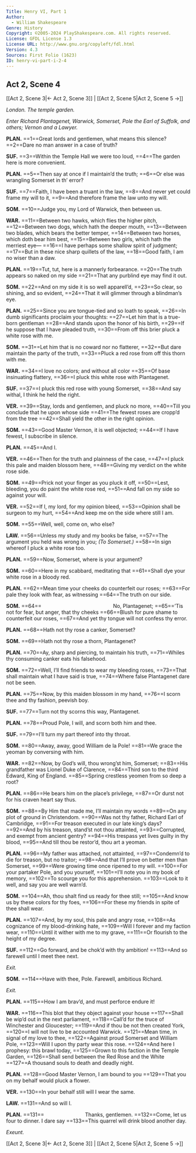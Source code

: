 ```yaml
---
Title: Henry VI, Part 1
Author: 
  - William Shakespeare
Genre: History
Copyright: ©2005-2024 PlayShakespeare.com. All rights reserved.
License: GFDL License 1.3
License URL: http://www.gnu.org/copyleft/fdl.html
Version: 4.3
Sources: First Folio (1623)
ID: henry-vi-part-i-2-4
---
```


## Act 2, Scene 4
[[Act 2, Scene 3|← Act 2, Scene 3]] | [[Act 2, Scene 5|Act 2, Scene 5 →]]

*London. The temple garden.*

*Enter Richard Plantagenet, Warwick, Somerset, Pole the Earl of Suffolk, and others; Vernon and a Lawyer.*

**PLAN.**
==1==Great lords and gentlemen, what means this silence?
==2==Dare no man answer in a case of truth?

**SUF.**
==3==Within the Temple Hall we were too loud,
==4==The garden here is more convenient.

**PLAN.**
==5==Then say at once if I maintain’d the truth;
==6==Or else was wrangling Somerset in th’ error?

**SUF.**
==7==Faith, I have been a truant in the law,
==8==And never yet could frame my will to it,
==9==And therefore frame the law unto my will.

**SOM.**
==10==Judge you, my Lord of Warwick, then between us.

**WAR.**
==11==Between two hawks, which flies the higher pitch,
==12==Between two dogs, which hath the deeper mouth,
==13==Between two blades, which bears the better temper,
==14==Between two horses, which doth bear him best,
==15==Between two girls, which hath the merriest eye⁠—
==16==I have perhaps some shallow spirit of judgment;
==17==But in these nice sharp quillets of the law,
==18==Good faith, I am no wiser than a daw.

**PLAN.**
==19==Tut, tut, here is a mannerly forbearance.
==20==The truth appears so naked on my side
==21==That any purblind eye may find it out.

**SOM.**
==22==And on my side it is so well apparell’d,
==23==So clear, so shining, and so evident,
==24==That it will glimmer through a blindman’s eye.

**PLAN.**
==25==Since you are tongue-tied and so loath to speak,
==26==In dumb significants proclaim your thoughts:
==27==Let him that is a true-born gentleman
==28==And stands upon the honor of his birth,
==29==If he suppose that I have pleaded truth,
==30==From off this brier pluck a white rose with me.

**SOM.**
==31==Let him that is no coward nor no flatterer,
==32==But dare maintain the party of the truth,
==33==Pluck a red rose from off this thorn with me.

**WAR.**
==34==I love no colors; and without all color
==35==Of base insinuating flattery,
==36==I pluck this white rose with Plantagenet.

**SUF.**
==37==I pluck this red rose with young Somerset,
==38==And say withal, I think he held the right.

**VER.**
==39==Stay, lords and gentlemen, and pluck no more,
==40==Till you conclude that he upon whose side
==41==The fewest roses are cropp’d from the tree
==42==Shall yield the other in the right opinion.

**SOM.**
==43==Good Master Vernon, it is well objected;
==44==If I have fewest, I subscribe in silence.

**PLAN.**
==45==And I.

**VER.**
==46==Then for the truth and plainness of the case,
==47==I pluck this pale and maiden blossom here,
==48==Giving my verdict on the white rose side.

**SOM.**
==49==Prick not your finger as you pluck it off,
==50==Lest, bleeding, you do paint the white rose red,
==51==And fall on my side so against your will.

**VER.**
==52==If I, my lord, for my opinion bleed,
==53==Opinion shall be surgeon to my hurt,
==54==And keep me on the side where still I am.

**SOM.**
==55==Well, well, come on, who else?

**LAW.**
==56==Unless my study and my books be false,
==57==The argument you held was wrong in you;
*(To Somerset.)*
==58==In sign whereof I pluck a white rose too.

**PLAN.**
==59==Now, Somerset, where is your argument?

**SOM.**
==60==Here in my scabbard, meditating that
==61==Shall dye your white rose in a bloody red.

**PLAN.**
==62==Mean time your cheeks do counterfeit our roses;
==63==For pale they look with fear, as witnessing
==64==The truth on our side.

**SOM.**
==64==              No, Plantagenet;
==65==’Tis not for fear, but anger, that thy cheeks
==66==Blush for pure shame to counterfeit our roses,
==67==And yet thy tongue will not confess thy error.

**PLAN.**
==68==Hath not thy rose a canker, Somerset?

**SOM.**
==69==Hath not thy rose a thorn, Plantagenet?

**PLAN.**
==70==Ay, sharp and piercing, to maintain his truth,
==71==Whiles thy consuming canker eats his falsehood.

**SOM.**
==72==Well, I’ll find friends to wear my bleeding roses,
==73==That shall maintain what I have said is true,
==74==Where false Plantagenet dare not be seen.

**PLAN.**
==75==Now, by this maiden blossom in my hand,
==76==I scorn thee and thy fashion, peevish boy.

**SUF.**
==77==Turn not thy scorns this way, Plantagenet.

**PLAN.**
==78==Proud Pole, I will, and scorn both him and thee.

**SUF.**
==79==I’ll turn my part thereof into thy throat.

**SOM.**
==80==Away, away, good William de la Pole!
==81==We grace the yeoman by conversing with him.

**WAR.**
==82==Now, by God’s will, thou wrong’st him, Somerset;
==83==His grandfather was Lionel Duke of Clarence,
==84==Third son to the third Edward, King of England.
==85==Spring crestless yeomen from so deep a root?

**PLAN.**
==86==He bears him on the place’s privilege,
==87==Or durst not for his craven heart say thus.

**SOM.**
==88==By Him that made me, I’ll maintain my words
==89==On any plot of ground in Christendom.
==90==Was not thy father, Richard Earl of Cambridge,
==91==For treason executed in our late king’s days?
==92==And by his treason, stand’st not thou attainted,
==93==Corrupted, and exempt from ancient gentry?
==94==His trespass yet lives guilty in thy blood,
==95==And till thou be restor’d, thou art a yeoman.

**PLAN.**
==96==My father was attached, not attainted,
==97==Condemn’d to die for treason, but no traitor;
==98==And that I’ll prove on better men than Somerset,
==99==Were growing time once ripened to my will.
==100==For your partaker Pole, and you yourself,
==101==I’ll note you in my book of memory,
==102==To scourge you for this apprehension.
==103==Look to it well, and say you are well warn’d.

**SOM.**
==104==Ah, thou shalt find us ready for thee still;
==105==And know us by these colors for thy foes,
==106==For these my friends in spite of thee shall wear.

**PLAN.**
==107==And, by my soul, this pale and angry rose,
==108==As cognizance of my blood-drinking hate,
==109==Will I forever and my faction wear,
==110==Until it wither with me to my grave,
==111==Or flourish to the height of my degree.

**SUF.**
==112==Go forward, and be chok’d with thy ambition!
==113==And so farewell until I meet thee next.

*Exit.*

**SOM.**
==114==Have with thee, Pole. Farewell, ambitious Richard.

*Exit.*

**PLAN.**
==115==How I am brav’d, and must perforce endure it!

**WAR.**
==116==This blot that they object against your house
==117==Shall be wip’d out in the next parliament,
==118==Call’d for the truce of Winchester and Gloucester;
==119==And if thou be not then created York,
==120==I will not live to be accounted Warwick.
==121==Mean time, in signal of my love to thee,
==122==Against proud Somerset and William Pole,
==123==Will I upon thy party wear this rose.
==124==And here I prophesy: this brawl today,
==125==Grown to this faction in the Temple Garden,
==126==Shall send between the Red Rose and the White
==127==A thousand souls to death and deadly night.

**PLAN.**
==128==Good Master Vernon, I am bound to you
==129==That you on my behalf would pluck a flower.

**VER.**
==130==In your behalf still will I wear the same.

**LAW.**
==131==And so will I.

**PLAN.**
==131==        Thanks, gentlemen.
==132==Come, let us four to dinner. I dare say
==133==This quarrel will drink blood another day.

*Exeunt.*

[[Act 2, Scene 3|← Act 2, Scene 3]] | [[Act 2, Scene 5|Act 2, Scene 5 →]]